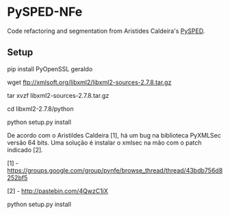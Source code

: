 PySPED-NFe
==========

Code refactoring and segmentation from Aristides Caldeira's [PySPED](https://github.com/aricaldeira/PySPED).

Setup
-----

pip install PyOpenSSL geraldo


wget ftp://xmlsoft.org/libxml2/libxml2-sources-2.7.8.tar.gz

tar xvzf libxml2-sources-2.7.8.tar.gz

cd libxml2-2.7.8/python

python setup.py install

De acordo com o Aristildes Caldeira [1], há um bug na biblioteca PyXMLSec versão 64 bits.
Uma solução é instalar o xmlsec na mão com o patch indicado [2].

[1] - https://groups.google.com/group/pynfe/browse_thread/thread/43bdb756d8252bf5

[2] - http://pastebin.com/4QwzC1jX


python setup.py install
